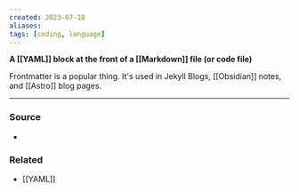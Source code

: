 ```yaml
---
created: 2023-07-18
aliases: 
tags: [coding, language]
---
```

**A [[YAML]] block at the front of a [[Markdown]] file (or code file)**

Frontmatter is a popular thing. It's used in Jekyll Blogs, [[Obsidian]] notes, and [[Astro]] blog pages.

---
### Source
- 

### Related
- [[YAML]]
 